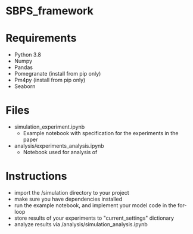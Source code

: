 # SBPS_framework
 
# Requirements
- Python 3.8
- Numpy
- Pandas
- Pomegranate (install from pip only)
- Pm4py (install from pip only)
- Seaborn

# Files
- simulation_experiment.ipynb
	- Example notebook with specification for the experiments in the paper
- analysis/experiments_analysis.ipynb
	- Notebook used for analysis of

# Instructions
- import the /simulation directory to your project
- make sure you have dependencies installed
- run the example notebook, and implement your model code in the for-loop
- store results of your experiments to "current_settings" dictionary
- analyze results via /analysis/simulation_analysis.ipynb